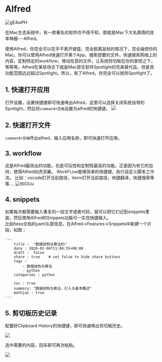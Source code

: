 # Alfred
![gE4wPH](http://pic.angyi.online/uPic/2022-04/gE4wPH.png)

在Mac生态系统中，有一款著名的软件你不得不知，那就是Mac下大名鼎鼎的效率神器---Alfred。

使用Alfred，你完全可以在手不离开键盘、完全脱离鼠标的情况下，完全操控你的Mac。你可以使用Alfred快速打开某个App，搜索想要的文件，快速搜索网络上的内容，定制特定的workflow，移动任意的文件，让系统剪切板在你的掌控之下，等等等。Alfred在某些场合下就是Mac原生软件Spotlight的完美替代品，但是其功能范围远远超过Spotlight。所以，有了Alfred，你完全可以抛弃Spotlight了。

## 1. 快速打开应用
打开设置，设置快捷键即可快速唤出Alfred，这里可以选择关闭系统自带的Spotlight，然后将`command+空格`设置为alfred的快捷键。
![](http://pic.angyi.online/picgo/202204111251573.png)


## 2. 快速打开文件
`command+空格`呼出alfred，输入应用名称，即可快速打开应用。

## 3. workflow
这是Alfred最突出的功能，也是可玩性和定制性最高的功能。正是因为有它的加持，使得Alfred如虎添翼。
WorkFLow能够简单的快捷键，执行自定义脚本工作流。
比如：vscode打开当前路径，iterm打开当前路径，快捷翻译，快捷搜索等等....
![l6iOUu](http://pic.angyi.online/uPic/2022-04/l6iOUu.png)


## 4. snippets 
如果每次都需要输入重复的一段文字或者代码，就可以把它们记到snippets里面，然后使用Alfred的Snippets功能可一实现快捷输入。  
比如hexo文档的yaml头部信息，在Alfred→Features→Snippets中新建一个片段，如图：
```text
---
	title :  "数据结构与算法01"
	date : 2020-02-06T11:04:55+08:00
	draft :  false
	share : true	# set false to hide share buttons
	tags : 
	    - 数据结构与算法
	    - python
	categories : python
	            
	toc : true
	summary: "数据结构与算法，引入与基本概述"
	mathjax : true
---
```

## 5. 剪切板历史记录
配置好Clipboard History的快捷键，即可快速唤出剪切板历史。

![](http://pic.angyi.online/picgo/202204111255218.png)


选中需要的内容，回车即可再次粘贴。


![](http://pic.angyi.online/picgo/202204111257189.png)
